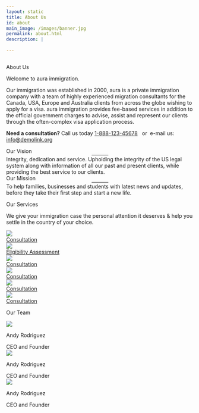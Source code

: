 ```yaml
---
layout: static
title: About Us
id: about
main_image: /images/banner.jpg
permalink: about.html
description: |
 
---
```

<div class="ui vertical stripe about_sec" >
        <div class="ui container">
            <div class="ui grid center-aligned stackable ">
                    <div class="ten wide tablet ten wide computer column sixteen wide mobile">
                        <div class="ui segment p_50 theme_bg_green white">
                                <p class="section_heading mb_20 theme_green white">About Us</p>
                                <p class="p_20 mb_30 white">Welcome to aura immigration.</p>
                                <p class="p_16 mb_30 white">
                                        Our immigration  was established in 2000, aura is a private immigration company
                                            with a team of highly experienced migration consultants for the Canada, USA,
                                            Europe and Australia clients from across the globe wishing to apply for a visa.
                                            aura immigration provides fee-based services in addition to the official government 
                                            charges to advise, assist and represent our clients through the often-complex visa 
                                            application process.
                                </p>
                                <p class="p_26 need_help white">
                                        <span class="moto-color5_5"><strong>Need a consultation?</strong> Call us today </span>
                                        <a data-action="call" href="tel:1234567890">1-888-123-45678</a>
                                        <span class="moto-color5_5">&nbsp; or&nbsp; e-mail us: </span>
                                        <a data-action="mail"  href="mailto:info@demolink.org">info@demolink.org</a>
                                </p>
                        </div>
                    </div>
            </div>
        </div>
    </div>
 <div class="ui vertical stripe pad_140 theme_bg_green  statistic_sec" >
    <div class="ui container">
        <div class="ui grid center-aligned stackable ">
                <div class="eight wide computer column eight wide tablet sixteen wide mobile center aligned">
                        <div class="ui statistic ">
                            <div class="value white">
                                Our Vision
                            </div>
                            <div class="mb_20 mt_20">
                                    <hr class="moto-widget-divider-line" style="max-width:100%;width:45px; margin:0 auto; border:2px solid #fff;">
                            </div>
                            <div class="text_center white p_16">
                                   Integrity, dedication and service. Upholding the integrity of the US legal system along with information of all our past and present clients, while providing the best service to our clients.
                            </div>
                        </div>
                </div>
                <div class="eight wide computer column eight wide tablet sixteen wide mobile center aligned">
                        <div class="ui statistic ">
                            <div class="value white">
                                 Our Mission
                            </div>
                            <div class="mb_20 mt_20">
                                    <hr class="moto-widget-divider-line" style="max-width:100%;width:45px; margin:0 auto; border:2px solid #fff;">
                            </div>
                            <div class="text_center white p_16">
                                    To help families, businesses and students with latest news and updates, before they take their first step and start a new life.
                            </div>
                        </div>
                </div>
        </div>
    </div>
</div>
<div class="ui vertical stripe pad_140 our_services" >
    <div class="ui container">
        <div class="ui grid center-aligned stackable">
                <div class="sixteen wide tablet four wide computer column sixteen wide mobile">
                            <p class="section_heading mb_30 theme_green">Our Services</p>
                            <p class="p_16 mb_30">We give your immigration case the personal attention it deserves & help you settle in the country of your choice.
                                </p>
                </div>
                <div class="sixteen wide tablet sixteen wide mobile twelve wide computer column">
                    <div class="ui grid three column row stackable column">
                        <div class="column">
                                <div class="ui image fluid">
                                        <img src="images/services1.jpg">
                                </div>
                                <a href="services.html" class="button_style2 theme_bg_yellow">Consultation</a>
                        </div>
                        <div class="column">
                                <div class="ui image fluid">
                                        <img src="images/services2.jpg">
                                </div>
                                <a href="services.html" class="button_style2 theme_bg_yellow">Eligibility Assessment</a>
                        </div>
                        <div class="column">
                                <div class="ui image fluid">
                                        <img src="images/services3.jpg">
                                </div>
                                <a href="services.html" class="button_style2 theme_bg_yellow">Consultation</a>
                        </div>
                        <div class="column">
                                <div class="ui image fluid">
                                        <img src="images/services4.jpg">
                                </div>
                                <a href="services.html" class="button_style2 theme_bg_yellow">Consultation</a>
                        </div>
                        <div class="column">
                                <div class="ui image fluid">
                                        <img src="images/services5.jpg">
                                </div>
                                <a href="services.html" class="button_style2 theme_bg_yellow">Consultation</a>
                        </div>
                        <div class="column">
                                <div class="ui image fluid">
                                        <img src="images/services6.jpg">
                                </div>
                                <a href="services.html" class="button_style2 theme_bg_yellow">Consultation</a>
                        </div>
                    </div>
                </div>
        </div>
    </div>
</div>
<div class="ui vertical stripe pad_140 client_say gray_bg" >
        <div class="ui container">
                <p class="section_heading mb_40 theme_green text_center">Our Team</p>
                <div class="ui grid three column row stackable centered aligned">
                    <div class="column">
                        <div class="ui link">
                            <div class=" m-0-auto">
                                <div class="mb_20">
                                    <img class="ui centered image" src="images/about-team1.jpg">
                                </div>
                                <div class="text_center mt_20 wrap-div">
                                    <div class="p_20 mb_20"><p class="theme_green" href="#">Andy Rodriguez</p></div>
                                    <div class="p_16 mb_20">
                                            CEO and Founder
                                    </div>
                                </div>
                            </div>
                        </div>
                    </div>
                    <div class="column">
                        <div class="ui link">
                            <div class=" m-0-auto">
                                <div class="mb_20">
                                    <img class="ui centered image" src="images/about-team2.jpg">
                                </div>
                                <div class="text_center mt_20 wrap-div">
                                    <div class="p_20 mb_20"><p class="theme_green" href="#">Andy Rodriguez</p></div>
                                    <div class="p_16 mb_20">
                                            CEO and Founder
                                    </div>
                                </div>
                            </div>
                        </div>
                    </div>
                    <div class="column">
                        <div class="ui link">
                            <div class=" m-0-auto">
                                <div class="mb_20">
                                    <img class="ui centered image" src="images/about-team3.jpg">
                                </div>
                                <div class="text_center mt_20 wrap-div">
                                    <div class="p_20 mb_20"><p class="theme_green" href="#">Andy Rodriguez</p></div>
                                    <div class="p_16 mb_20">
                                            CEO and Founder
                                    </div>
                                </div>
                            </div>
                        </div>
                    </div>
                </div>
        </div>
</div>